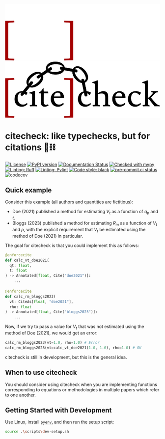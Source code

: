 <div align="center">
  <img src="doc/source/_static/logo/full_dark.svg#gh-dark-mode-only"><br>
  <img src="doc/source/_static/logo/full_light.svg#gh-light-mode-only"><br>
</div>

# citecheck: like typechecks, but for citations 📖⛓️

<!-- badges: start -->
[![License](https://img.shields.io/github/license/nathanjmcdougall/citecheck)](https://github.com/nathanjmcdougall/citecheck/blob/main/LICENSE.txt)
[![PyPI version](https://badge.fury.io/py/citecheck.svg)](https://badge.fury.io/py/citecheck)
[![Documentation Status](https://readthedocs.org/projects/citecheck/badge/?version=latest)](https://citecheck.readthedocs.io/en/latest/?badge=latest)
[![Checked with mypy](https://www.mypy-lang.org/static/mypy_badge.svg)](https://mypy-lang.org/)
[![Linting: Ruff](https://img.shields.io/badge/linting-ruff-yellowgreen)](https://github.com/charliermarsh/ruff)
[![Linting: Pylint](https://img.shields.io/badge/linting-pylint-yellowgreen)](https://github.com/PyCQA/pylint)
[![Code style: black](https://img.shields.io/badge/code%20style-black-000000.svg)](https://github.com/psf/black)
[![pre-commit.ci status](https://results.pre-commit.ci/badge/github/nathanjmcdougall/citecheck/main.svg)](https://results.pre-commit.ci/latest/github/nathanjmcdougall/citecheck/main)
[![codecov](https://codecov.io/gh/nathanjmcdougall/citecheck/branch/develop/graph/badge.svg?token=OUHWT2NL8O)](https://codecov.io/gh/nathanjmcdougall/citecheck)
<!-- [![Downloads](https://static.pepy.tech/badge/citecheck)](https://pepy.tech/project/citecheck) -->
<!-- badges: end -->

## Quick example

Consider this example (all authors and quantities are fictitious):

- Doe (2021) published a method for estimating $V_t$ as a function of $q_p$ and $t$.
- Bloggs (2023) published a method for estimating $R_m$ as a function of $V_t$ and $\rho$, with the explicit requirement that $V_t$ be estimated using the method of Doe (2021) in particular.

The goal for citecheck is that you could implement this as follows:

```Python
@enforcecite
def calc_vt_doe2021(
  qt: float,
  t: float
) -> Annotated[float, Cite("doe2021")]:
    ...

@enforcecite
def calc_rm_bloggs2023(
  vt: CiteAs[float, "doe2021"],
  rho: float
) -> Annotated[float, Cite("bloggs2023")]:
    ...
```

Now, if we try to pass a value for $V_t$ that was not estimated using the method of Doe (2021), we would get an error:

```Python
calc_rm_bloggs2023(vt=1.0, rho=1.0) # Error
calc_rm_bloggs2023(vt=calc_vt_doe2021(1.0, 1.0), rho=1.0) # OK
```

citecheck is still in development, but this is the general idea.

## When to use citecheck

You should consider using citecheck when you are implementing functions corresponding to equations or methodologies in multiple papers which refer to one another.

## Getting Started with Development

Use Linux, install [`pyenv`](https://github.com/pyenv/pyenv), and then run the setup script:

```bash
source .\scripts\dev-setup.sh
```
